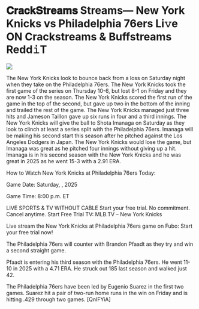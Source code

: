 # 𝐂𝐫𝐚𝐜𝐤𝐒𝐭𝐫𝐞𝐚𝐦𝐬 Streams— New York Knicks vs Philadelphia 76ers Li𝚟e ON Crackstreams & Buffstreams Redd𝚒T  
  
  
[![](https://i.imgur.com/qSNzIqt.png)](https://movie.rssnews.media/ukEgdWTT.php)  
  
The New York Knicks look to bounce back from a loss on Saturday night when they take on the Philadelphia 76ers. The New York Knicks took the first game of the series on Thursday 10-6, but lost 8-1 on Friday and they are now 1-3 on the season. The New York Knicks scored the first run of the game in the top of the second, but gave up two in the bottom of the inning and trailed the rest of the game. The New York Knicks managed just three hits and Jameson Taillon gave up six runs in four and a third innings. The New York Knicks will give the ball to Shota Imanaga on Saturday as they look to clinch at least a series split with the Philadelphia 76ers. Imanaga will be making his second start this season after he pitched against the Los Angeles Dodgers in Japan. The New York Knicks would lose the game, but Imanaga was great as he pitched four innings without giving up a hit. Imanaga is in his second season with the New York Knicks and he was great in 2025 as he went 15-3 with a 2.91 ERA.

How to Watch New York Knicks at Philadelphia 76ers Today:

Game Date: Saturday, , 2025

Game Time: 8:00 p.m. ET

LIVE SPORTS & TV WITHOUT CABLE
Start your free trial. No commitment. Cancel anytime.
Start Free Trial
TV: MLB.TV – New York Knicks

Live stream the New York Knicks at Philadelphia 76ers game on Fubo: Start your free trial now!

The Philadelphia 76ers will counter with Brandon Pfaadt as they try and win a second straight game.

Pfaadt is entering his third season with the Philadelphia 76ers. He went 11-10 in 2025 with a 4.71 ERA. He struck out 185 last season and walked just 42.

The Philadelphia 76ers have been led by Eugenio Suarez in the first two games. Suarez hit a pair of two-run home runs in the win on Friday and is hitting .429 through two games. [QnIFYiA]